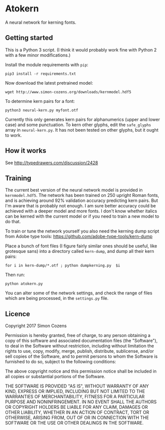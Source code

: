Atokern
=======

A neural network for kerning fonts.

## Getting started

This is a Python 3 script. (I think it would probably work fine with Python 2 with a few minor modifications.)

Install the module requirements with `pip`:

    pip3 install -r requirements.txt

Now download the latest pretrained model:

    wget http://www.simon-cozens.org/downloads/kernmodel.hdf5

To determine kern pairs for a font:

    python3 neural-kern.py myfont.otf

Currently this only generates kern pairs for alphanumerics (upper and lower case) and some punctuation. To kern other glyphs, edit the `safe_glyphs` array in `neural-kern.py`. It has not been tested on other glyphs, but it ought to work.

## How it works

See http://typedrawers.com/discussion/2428

## Training

The current best version of the neural network model is provided in `kernmodel.hdf5`. The network has been trained on 250 upright Roman fonts, and is achieving around 92% validation accuracy predicting kern pairs. But I'm aware that is probably not enough. I am sure better accuracy could be achieved with a deeper model and more fonts. I don't know whether italics can be kerned with the current model or if you need to train a new model to do that.

To train or tune the network yourself you also need the kerning dump script from Adobe type tools:
https://github.com/adobe-type-tools/kern-dump

Place a bunch of font files (I figure fairly similar ones should be useful, like grotesque sans) into a directory called `kern-dump`, and dump all their kern pairs:

    for i in kern-dump/*.otf ; python dumpkerning.py  $i

Then run:

    python atokern.py

You can alter some of the network settings, and check the range of files which are being processed, in the `settings.py` file.

## Licence

Copyright 2017 Simon Cozens

Permission is hereby granted, free of charge, to any person obtaining a copy of this software and associated documentation files (the "Software"), to deal in the Software without restriction, including without limitation the rights to use, copy, modify, merge, publish, distribute, sublicense, and/or sell copies of the Software, and to permit persons to whom the Software is furnished to do so, subject to the following conditions:

The above copyright notice and this permission notice shall be included in all copies or substantial portions of the Software.

THE SOFTWARE IS PROVIDED "AS IS", WITHOUT WARRANTY OF ANY KIND, EXPRESS OR IMPLIED, INCLUDING BUT NOT LIMITED TO THE WARRANTIES OF MERCHANTABILITY, FITNESS FOR A PARTICULAR PURPOSE AND NONINFRINGEMENT. IN NO EVENT SHALL THE AUTHORS OR COPYRIGHT HOLDERS BE LIABLE FOR ANY CLAIM, DAMAGES OR OTHER LIABILITY, WHETHER IN AN ACTION OF CONTRACT, TORT OR OTHERWISE, ARISING FROM, OUT OF OR IN CONNECTION WITH THE SOFTWARE OR THE USE OR OTHER DEALINGS IN THE SOFTWARE.
